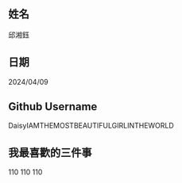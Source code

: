 姓名
----
邱湘鈺

日期
----
2024/04/09

Github Username
---------------
DaisyIAMTHEMOSTBEAUTIFULGIRLINTHEWORLD

我最喜歡的三件事
---------------
110 110 110
